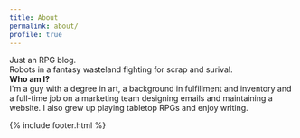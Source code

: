 ```yaml
---
title: About
permalink: about/
profile: true
---
```


Just an RPG blog.<br />Robots in a fantasy wasteland fighting for scrap and surival.<br />
__Who am I?__<br />
I'm a guy with a degree in art, a background in fulfillment and inventory and a full-time job on a marketing team designing emails and maintaining a website. I also grew up playing tabletop RPGs and enjoy writing.

{% include footer.html %}